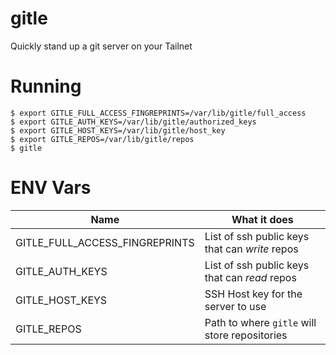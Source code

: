 gitle
=====

Quickly stand up a git server on your Tailnet

# Running

```
$ export GITLE_FULL_ACCESS_FINGREPRINTS=/var/lib/gitle/full_access
$ export GITLE_AUTH_KEYS=/var/lib/gitle/authorized_keys
$ export GITLE_HOST_KEYS=/var/lib/gitle/host_key
$ export GITLE_REPOS=/var/lib/gitle/repos
$ gitle
```

# ENV Vars
| Name | What it does |
| ---- | ---- |
| GITLE_FULL_ACCESS_FINGREPRINTS | List of ssh public keys that can *write* repos |
| GITLE_AUTH_KEYS | List of ssh public keys that can *read* repos |
| GITLE_HOST_KEYS | SSH Host key for the server to use |
| GITLE_REPOS | Path to where `gitle` will store repositories |
